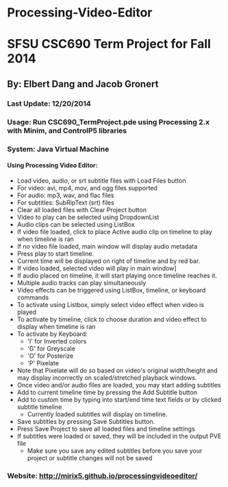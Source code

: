 Processing-Video-Editor
=======================

# SFSU CSC690 Term Project for Fall 2014

## By: Elbert Dang and Jacob Gronert

### Last Update: 12/20/2014
 
### Usage: Run CSC690_TermProject.pde using Processing 2.x with Minim, and ControlP5 libraries
 
### System: Java Virtual Machine
 
#### Using Processing Video Editor:
* Load video, audio, or srt subtitle files with Load Files button
 * For video: avi, mp4, mov, and ogg files supported
 * For audio: mp3, wav, and flac files
 * For subtitles: SubRipText (srt) files
* Clear all loaded files with Clear Project button
* Video to play can be selected using DropdownList
* Audio clips can be selected using ListBox
 * If video file loaded, click to place Active audio clip on timeline to play when timeline is ran
 * If no video file loaded, main window will display audio metadata
* Press play to start timeline. 
 * Current time will be displayed on right of timeline and by red bar.
 * If video loaded, selected video will play in main window]
 * If audio placed on timeline, it will start playing once timeline reaches it.
 * Multiple audio tracks can play simultaneously
* Video effects can be triggered using ListBox, timeline, or keyboard commands
 * To activate using Listbox, simply select video effect when video is played
 * To activate by timeline, click to choose duration and video effect to display when timeline is ran
 * To activate by Keyboard:
   * 'I' for Inverted colors
   * 'G' for Greyscale
   * 'O' for Posterize
   * 'P' Pixelate
 * Note that Pixelate will do so based on video's original width/height and may display incorrectly on scaled/stretched playback windows.
* Once video and/or audio files are loaded, you may start adding subtitles 
 * Add to current timeline time by pressing the Add Subtitle button
 * Add to custom time by typing into start/end time text fields or by clicked subtitle timeline
   * Currently loaded subtitles will display on timeline.
 * Save subtitles by pressing Save Subtitles button.
* Press Save Project to save all loaded files and timeline settings
 * If subtitles were loaded or saved, they will be included in the output PVE file
   * Make sure you save any edited subtitles before you save your project or subtitle changes will not be saved
 
### Website: http://mirix5.github.io/processingvideoeditor/
